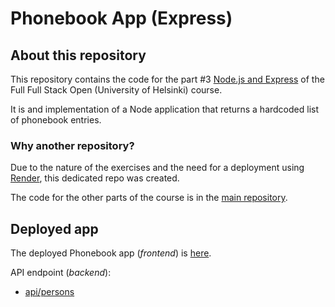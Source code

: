 # Phonebook App (Express)

## About this repository

This repository contains the code for the part #3 [Node.js and Express](https://fullstackopen.com/en/part3/) of the Full
Full Stack Open (University of Helsinki) course.

It is and implementation of a Node application that returns a hardcoded list of phonebook entries.

### Why another repository?

Due to the nature of the exercises and the need for a deployment using [Render](https://render.com), this dedicated repo was created.

The code for the other parts of the course is in the [main repository](https://github.com/jjesus-dev/fullstackopen).

## Deployed app

The deployed Phonebook app (*frontend*) is [here](https://phonebook-backend-kapv.onrender.com/).

API endpoint (*backend*):

+ [api/persons](https://phonebook-backend-kapv.onrender.com/api/persons)